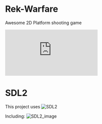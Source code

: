 # Rek-Warfare
Awesome 2D Platform shooting game

[![Download Rek Warfare](https://sourceforge.net/sflogo.php?type=8&group_id=2412225)](https://sourceforge.net/p/rekwarfare/)

# SDL2
This project uses ![SDL2](http://libsdl.org/)

Including: ![SDL2_image](http://www.libsdl.org/projects/SDL_image/)

